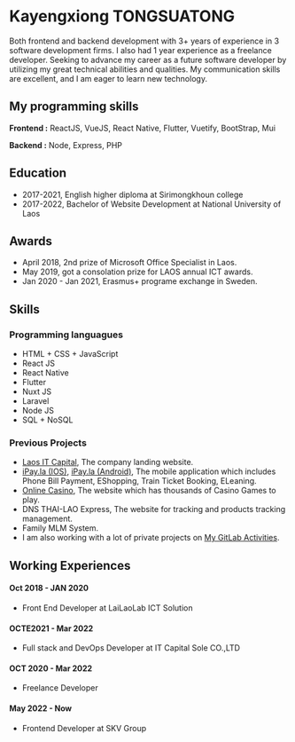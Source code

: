 
# Kayengxiong TONGSUATONG

Both frontend and backend development with 3+ years of experience in 3 software development firms. I also had 1 year experience as a freelance developer. Seeking to advance my career as a future software developer by utilizing my great technical abilities and qualities. My communication skills are excellent, and I am eager to learn new technology.



## My programming skills

**Frontend :** ReactJS, VueJS, React Native, Flutter, Vuetify, BootStrap, Mui

**Backend :** Node, Express, PHP



## Education
* 2017-2021, English higher diploma at Sirimongkhoun college
* 2017-2022, Bachelor of Website Development at National University of Laos

## Awards
* April 2018, 2nd prize of Microsoft Office Specialist in Laos.
* May 2019, got a consolation prize for LAOS annual ICT awards.
* Jan 2020 - Jan 2021, Erasmus+ programe exchange in Sweden.

## Skills
### Programming languagues
- HTML + CSS + JavaScript
- React JS
- React Native
- Flutter
- Nuxt JS
- Laravel
- Node JS
- SQL + NoSQL
 
### Previous Projects
- [Laos IT Capital](https://itcapital.la/), The company landing website.
- [iPay.la (IOS)](https://apps.apple.com/la/app/ipay/id1618374259), [iPay.la (Android)](https://play.google.com/store/apps/details?id=com.itcapital.ipay.la), The mobile application which includes Phone Bill Payment, EShopping, Train Ticket Booking, ELeaning.
- [Online Casino](https://cslvault.com/), The website which has thousands of Casino Games to play.
- DNS THAI-LAO Express, The website for tracking and products tracking management.
- Family MLM System.
- I am also working with a lot of private projects on [My GitLab Activities](https://gitlab.com/kayengxiongTST).

## Working Experiences
#### Oct 2018 - JAN 2020
- Front End Developer at LaiLaoLab ICT Solution
#### OCTE2021 - Mar 2022
- Full stack and DevOps Developer at IT Capital Sole CO.,LTD
#### OCT 2020 - Mar 2022
- Freelance Developer
#### May 2022 - Now
- Frontend Developer at SKV Group



